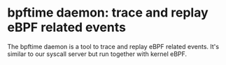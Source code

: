 # bpftime daemon: trace and replay eBPF related events

The bpftime daemon is a tool to trace and replay eBPF related events.
It's similar to our syscall server but run together with kernel eBPF.
